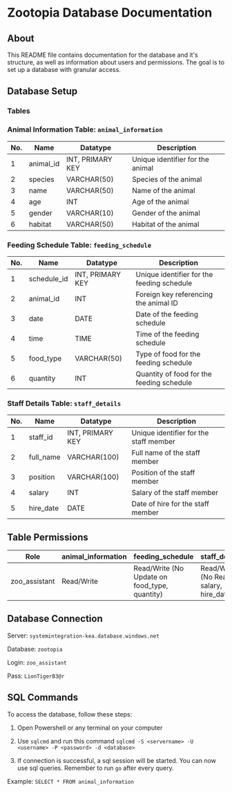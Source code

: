 # Zootopia Database Documentation

## About
This README file contains documentation for the database and it's structure, as well as information about users and permissions. The goal is to set up a database with granular access.

## Database Setup
### Tables

### Animal Information Table: `animal_information`
| No. | Name                | Datatype                    | Description                                      |
|-----|---------------------|-----------------------------|--------------------------------------------------|
| 1   | animal_id           | INT, PRIMARY KEY            | Unique identifier for the animal                |
| 2   | species             | VARCHAR(50)                 | Species of the animal                           |
| 3   | name                | VARCHAR(50)                 | Name of the animal                              |
| 4   | age                 | INT                         | Age of the animal                               |
| 5   | gender              | VARCHAR(10)                 | Gender of the animal                            |
| 6   | habitat             | VARCHAR(50)                 | Habitat of the animal                           |

### Feeding Schedule Table: `feeding_schedule`
| No. | Name                | Datatype                    | Description                                      |
|-----|---------------------|-----------------------------|--------------------------------------------------|
| 1   | schedule_id         | INT, PRIMARY KEY            | Unique identifier for the feeding schedule      |
| 2   | animal_id           | INT                         | Foreign key referencing the animal ID           |
| 3   | date                | DATE                        | Date of the feeding schedule                    |
| 4   | time                | TIME                        | Time of the feeding schedule                    |
| 5   | food_type           | VARCHAR(50)                 | Type of food for the feeding schedule           |
| 6   | quantity            | INT                         | Quantity of food for the feeding schedule       |

### Staff Details Table: `staff_details`
| No. | Name                | Datatype                    | Description                                      |
|-----|---------------------|-----------------------------|--------------------------------------------------|
| 1   | staff_id            | INT, PRIMARY KEY            | Unique identifier for the staff member           |
| 2   | full_name           | VARCHAR(100)                | Full name of the staff member                    |
| 3   | position            | VARCHAR(100)                | Position of the staff member                     |
| 4   | salary              | INT                         | Salary of the staff member                       |
| 5   | hire_date           | DATE                        | Date of hire for the staff member                |

## Table Permissions

| Role          | animal_information | feeding_schedule                | staff_details                   |
|---------------|---------------------|---------------------------------|---------------------------------|
| zoo_assistant | Read/Write          | Read/Write (No Update on food_type, quantity) | Read/Write (No Read on salary, hire_date) |


## Database Connection
Server: `systemintegration-kea.database.windows.net`

Database: `zootopia`

Login: `zoo_assistant`

Pass: `LionTigerB3@r`

## SQL Commands
To access the database, follow these steps:

1. Open Powershell or any terminal on your computer
          
2. Use `sqlcmd` and run this command `sqlcmd -S <servername> -U <username> -P <password> -d <database>`

3. If connection is successful, a sql session will be started. You can now use sql queries. Remember to run `go` after every query.

Example: 
`SELECT * FROM animal_information`

